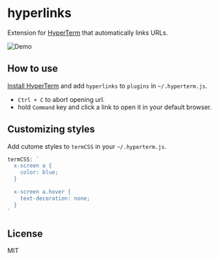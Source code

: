 # hyperlinks

Extension for [HyperTerm](https://hyperterm.org) that automatically links URLs.

![Demo](https://cloud.githubusercontent.com/assets/775227/16927068/a27b80ca-4d66-11e6-8547-c9d3c9311d8f.gif)

## How to use

[Install HyperTerm](https://hyperterm.org/#installation) and add `hyperlinks` to `plugins`
in `~/.hyperterm.js`.

- `Ctrl + C` to abort opening url.
- hold `Command` key and click a link to open it in your default browser.

## Customizing styles

Add cutome styles to `termCSS` in your `~/.hyperterm.js`.

```js
termCSS: `
  x-screen a {
    color: blue;
  }

  x-screen a.hover {
    text-decoration: none;
  }
`
```


## License

MIT
